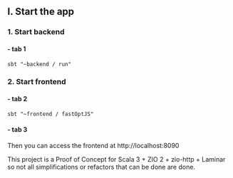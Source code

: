 ## I. Start the app

### 1. Start backend

#### - tab 1

```shell
sbt "~backend / run"
```

### 2. Start frontend

#### - tab 2

```shell
sbt "~frontend / fastOptJS"
```

#### - tab 3


Then you can access the frontend at http://localhost:8090


This project is a Proof of Concept for Scala 3 + ZIO 2 + zio-http + Laminar so not all simplifications or refactors that
can be done are done.
